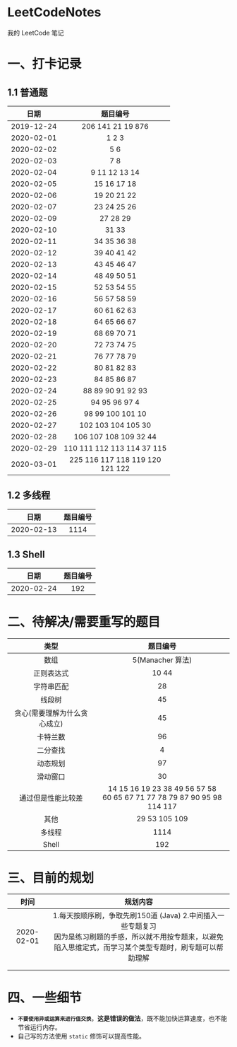 # LeetCodeNotes
我的 LeetCode 笔记

# 一、打卡记录

## 1.1 普通题

|    日期    |                   题目编号                   |
| :--------: | :------------------------------------------: |
| 2019-12-24 |          206   141   21   19   876           |
| 2020-02-01 |                  1   2   3                   |
| 2020-02-02 |                    5   6                     |
| 2020-02-03 |                    7   8                     |
| 2020-02-04 |              9   11  12  13  14              |
| 2020-02-05 |                15  16  17  18                |
| 2020-02-06 |                19  20  21 22                 |
| 2020-02-07 |                23  24  25  26                |
| 2020-02-09 |                  27  28  29                  |
| 2020-02-10 |                    31  33                    |
| 2020-02-11 |                34  35  36  38                |
| 2020-02-12 |                39  40  41  42                |
| 2020-02-13 |                43  45  46  47                |
| 2020-02-14 |                48  49  50  51                |
| 2020-02-15 |                52  53  54  55                |
| 2020-02-16 |                56  57  58  59                |
| 2020-02-17 |                60  61  62  63                |
| 2020-02-18 |                64  65  66  67                |
| 2020-02-19 |                68  69  70  71                |
| 2020-02-20 |                72  73  74  75                |
| 2020-02-21 |                76  77  78  79                |
| 2020-02-22 |                80  81  82  83                |
| 2020-02-23 |                84  85  86  87                |
| 2020-02-24 |            88  89  90  91  92  93            |
| 2020-02-25 |              94  95  96  97  4               |
| 2020-02-26 |             98  99  100  101  10             |
| 2020-02-27 |            102  103  104  105  30            |
| 2020-02-28 |          106  107  108  109  32  44          |
| 2020-02-29 |       110  111  112  113  114  37  115       |
| 2020-03-01 | 225  116  117  118  119  120  <br />121  122 |

## 1.2 多线程

|    日期    | 题目编号 |
| :--------: | :------: |
| 2020-02-13 |   1114   |

## 1.3 Shell

|    日期    | 题目编号 |
| :--------: | :------: |
| 2020-02-24 |   192    |



# 二、待解决/需要重写的题目

|             类型             |                           题目编号                           |
| :--------------------------: | :----------------------------------------------------------: |
|             数组             |                       5(Manacher 算法)                       |
|          正则表达式          |                            10  44                            |
|          字符串匹配          |                              28                              |
|            线段树            |                              45                              |
| 贪心(需要理解为什么贪心成立) |                              45                              |
|           卡特兰数           |                              96                              |
|           二分查找           |                              4                               |
|           动态规划           |                              97                              |
|           滑动窗口           |                              30                              |
|      通过但是性能比较差      | 14  15  16  19  23  38  49  56  57  58<br />60  65  67  71  77  78  79  87  90  95  98  114  117 |
|             其他             |                       29  53  105  109                       |
|            多线程            |                             1114                             |
|            Shell             |                             192                              |



# 三、目前的规划

|    时间    |                           规划内容                           |
| :--------: | :----------------------------------------------------------: |
| 2020-02-01 | 1.每天按顺序刷，争取先刷150道 (Java)  2.中间插入一些专题复习 <br />因为是练习刷题的手感，所以就不用按专题来，以避免陷入思维定式，而学习某个类型专题时，刷专题可以帮助理解 |
|            |                                                              |
|            |                                                              |

#  四、一些细节

+   **`不要使用异或运算来进行值交换`**，**这是错误的做法**，既不能加快运算速度，也不能节省运行内存。
+   自己写的方法使用 `static` 修饰可以提高性能。